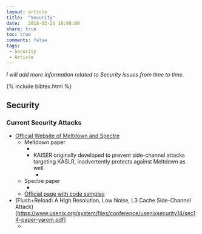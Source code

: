 ```yaml
---
layout: article
title:  "Security"
date:   2018-02-21 10:08:00
share: true
toc: true
comments: false
tags:
 - Security
 - Article
---
```


*I will add more information related to Security issues from time to time.*



{% include bibtex.html %}

## Security

### Current Security Attacks

<bibtex src="{{ site.url }}/bibtex/2018_-_Security.bib"></bibtex>

* [Official Website of Meltdown and Spectre](https://meltdownattack.com/)
  * Meltdown paper 
    * <div class="bibtex_display" bibtexkeys="Lipp2018meltdown"></div>
    * KAISER originally developed to prevent side-channel attacks targeting KASLR, inadvertently protects against Meltdown as well.    
      * <div class="bibtex_display" bibtexkeys="gruss2017kaslr"></div>
  * Spectre paper 
    * <div class="bibtex_display" bibtexkeys="Kocher2018spectre"></div>
  * [Official page with code samples](https://github.com/IAIK/meltdown)
* (Flush+Reload: A High Resolution, Low Noise, L3 Cache Side-Channel Attack)[https://www.usenix.org/system/files/conference/usenixsecurity14/sec14-paper-yarom.pdf]
  * <div class="bibtex_display" bibtexkeys="yarom2014flush"></div>
